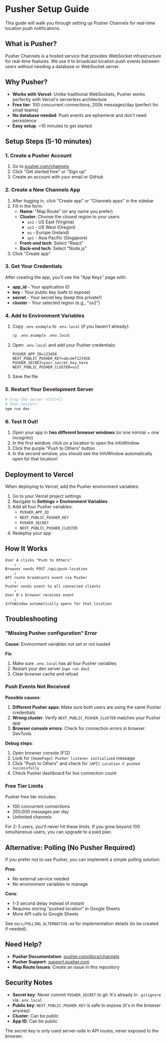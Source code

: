 # Pusher Setup Guide

This guide will walk you through setting up Pusher Channels for real-time location push notifications.

## What is Pusher?

Pusher Channels is a hosted service that provides WebSocket infrastructure for real-time features. We use it to broadcast location push events between users without needing a database or WebSocket server.

## Why Pusher?

- **Works with Vercel**: Unlike traditional WebSockets, Pusher works perfectly with Vercel's serverless architecture
- **Free tier**: 100 concurrent connections, 200k messages/day (perfect for small teams)
- **No database needed**: Push events are ephemeral and don't need persistence
- **Easy setup**: ~10 minutes to get started

## Setup Steps (5-10 minutes)

### 1. Create a Pusher Account

1. Go to [pusher.com/channels](https://pusher.com/channels)
2. Click "Get started free" or "Sign up"
3. Create an account with your email or GitHub

### 2. Create a New Channels App

1. After logging in, click "Create app" or "Channels apps" in the sidebar
2. Fill in the form:
   - **Name**: "Map Route" (or any name you prefer)
   - **Cluster**: Choose the closest region to your users
     - `us2` - US East (Virginia)
     - `us3` - US West (Oregon)
     - `eu` - Europe (Ireland)
     - `ap1` - Asia Pacific (Singapore)
   - **Front-end tech**: Select "React"
   - **Back-end tech**: Select "Node.js"
3. Click "Create app"

### 3. Get Your Credentials

After creating the app, you'll see the "App Keys" page with:
- **app_id** - Your application ID
- **key** - Your public key (safe to expose)
- **secret** - Your secret key (keep this private!)
- **cluster** - Your selected region (e.g., "us2")

### 4. Add to Environment Variables

1. Copy `.env.example` to `.env.local` (if you haven't already):
   ```bash
   cp .env.example .env.local
   ```

2. Open `.env.local` and add your Pusher credentials:
   ```env
   PUSHER_APP_ID=123456
   NEXT_PUBLIC_PUSHER_KEY=abcdef123456
   PUSHER_SECRET=your_secret_key_here
   NEXT_PUBLIC_PUSHER_CLUSTER=us2
   ```

3. Save the file

### 5. Restart Your Development Server

```bash
# Stop the server (Ctrl+C)
# Then restart:
npm run dev
```

### 6. Test It Out!

1. Open your app in **two different browser windows** (or one normal + one incognito)
2. In the first window, click on a location to open the InfoWindow
3. Click the purple "Push to Others" button
4. In the second window, you should see the InfoWindow automatically open for that location!

## Deployment to Vercel

When deploying to Vercel, add the Pusher environment variables:

1. Go to your Vercel project settings
2. Navigate to **Settings > Environment Variables**
3. Add all four Pusher variables:
   - `PUSHER_APP_ID`
   - `NEXT_PUBLIC_PUSHER_KEY`
   - `PUSHER_SECRET`
   - `NEXT_PUBLIC_PUSHER_CLUSTER`
4. Redeploy your app

## How It Works

```
User A clicks "Push to Others"
    ↓
Browser sends POST /api/push-location
    ↓
API route broadcasts event via Pusher
    ↓
Pusher sends event to all connected clients
    ↓
User B's browser receives event
    ↓
InfoWindow automatically opens for that location
```

## Troubleshooting

### "Missing Pusher configuration" Error

**Cause**: Environment variables not set or not loaded

**Fix**:
1. Make sure `.env.local` has all four Pusher variables
2. Restart your dev server (`npm run dev`)
3. Clear browser cache and reload

### Push Events Not Received

**Possible causes**:
1. **Different Pusher apps**: Make sure both users are using the same Pusher credentials
2. **Wrong cluster**: Verify `NEXT_PUBLIC_PUSHER_CLUSTER` matches your Pusher app
3. **Browser console errors**: Check for connection errors in browser DevTools

**Debug steps**:
1. Open browser console (F12)
2. Look for `[HomePage] Pusher listener initialized` message
3. Click "Push to Others" and check for `[API] Location X pushed successfully`
4. Check Pusher dashboard for live connection count

### Free Tier Limits

Pusher free tier includes:
- 100 concurrent connections
- 200,000 messages per day
- Unlimited channels

For 2-3 users, you'll never hit these limits. If you grow beyond 100 simultaneous users, you can upgrade to a paid plan.

## Alternative: Polling (No Pusher Required)

If you prefer not to use Pusher, you can implement a simple polling solution:

**Pros**:
- No external service needed
- No environment variables to manage

**Cons**:
- 1-3 second delay instead of instant
- Requires storing "pushed location" in Google Sheets
- More API calls to Google Sheets

See `docs/POLLING_ALTERNATIVE.md` for implementation details (to be created if needed).

## Need Help?

- **Pusher Documentation**: [pusher.com/docs/channels](https://pusher.com/docs/channels)
- **Pusher Support**: [support.pusher.com](https://support.pusher.com)
- **Map Route Issues**: Create an issue in this repository

## Security Notes

- **Secret key**: Never commit `PUSHER_SECRET` to git. It's already in `.gitignore` via `.env.local`
- **Public key**: `NEXT_PUBLIC_PUSHER_KEY` is safe to expose (it's in the browser anyway)
- **Cluster**: Can be public
- **App ID**: Can be public

The secret key is only used server-side in API routes, never exposed to the browser.

